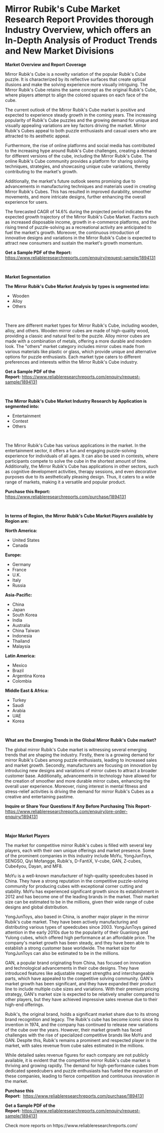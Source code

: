 <p><h1>Mirror Rubik's Cube Market Research Report Provides thorough Industry Overview, which offers an In-Depth Analysis of Product Trends and New Market Divisions</h1></p><p><strong>Market Overview and Report Coverage</strong></p>
<p><p>Mirror Rubik's Cube is a novelty variation of the popular Rubik's Cube puzzle. It is characterized by its reflective surfaces that create optical illusions and make the solving experience more visually intriguing. The Mirror Rubik's Cube retains the same concept as the original Rubik's Cube, where players attempt to align the colored squares on each face of the cube.</p><p>The current outlook of the Mirror Rubik's Cube market is positive and expected to experience steady growth in the coming years. The increasing popularity of Rubik's Cube puzzles and the growing demand for unique and visually appealing variations are key factors driving the market. Mirror Rubik's Cubes appeal to both puzzle enthusiasts and casual users who are attracted to its aesthetic appeal.</p><p>Furthermore, the rise of online platforms and social media has contributed to the increasing hype around Rubik's Cube challenges, creating a demand for different versions of the cube, including the Mirror Rubik's Cube. The online Rubik's Cube community provides a platform for sharing solving techniques, strategies, and showcasing unique cube variations, thereby contributing to the market's growth.</p><p>Additionally, the market's future outlook seems promising due to advancements in manufacturing techniques and materials used in creating Mirror Rubik's Cubes. This has resulted in improved durability, smoother movements, and more intricate designs, further enhancing the overall experience for users.</p><p>The forecasted CAGR of 14.6% during the projected period indicates the expected growth trajectory of the Mirror Rubik's Cube Market. Factors such as increased disposable income, growth in e-commerce platforms, and the rising trend of puzzle-solving as a recreational activity are anticipated to fuel the market's growth. Moreover, the continuous introduction of innovative designs and variations in the Mirror Rubik's Cube is expected to attract new consumers and sustain the market's growth momentum.</p></p>
<p><strong>Get a Sample PDF of the Report:</strong> <a href="https://www.reliableresearchreports.com/enquiry/request-sample/1894131">https://www.reliableresearchreports.com/enquiry/request-sample/1894131</a></p>
<p>&nbsp;</p>
<p><strong>Market Segmentation</strong></p>
<p><strong>The Mirror Rubik's Cube Market Analysis by types is segmented into:</strong></p>
<p><ul><li>Wooden</li><li>Alloy</li><li>Others</li></ul></p>
<p>&nbsp;</p>
<p><p>There are different market types for Mirror Rubik's Cube, including wooden, alloy, and others. Wooden mirror cubes are made of high-quality wood, providing a classic and natural feel to the puzzle. Alloy mirror cubes are made with a combination of metals, offering a more durable and modern look. The "others" market category includes mirror cubes made from various materials like plastic or glass, which provide unique and alternative options for puzzle enthusiasts. Each market type caters to different preferences and interests within the Mirror Rubik's Cube industry.</p></p>
<p><strong>Get a Sample PDF of the Report:</strong>&nbsp;<a href="https://www.reliableresearchreports.com/enquiry/request-sample/1894131">https://www.reliableresearchreports.com/enquiry/request-sample/1894131</a></p>
<p>&nbsp;</p>
<p><strong>The Mirror Rubik's Cube Market Industry Research by Application is segmented into:</strong></p>
<p><ul><li>Entertainment</li><li>Contest</li><li>Others</li></ul></p>
<p>&nbsp;</p>
<p><p>The Mirror Rubik's Cube has various applications in the market. In the entertainment sector, it offers a fun and engaging puzzle-solving experience for individuals of all ages. It can also be used in contests, where participants compete to solve the cube in the shortest amount of time. Additionally, the Mirror Rubik's Cube has applications in other sectors, such as cognitive development activities, therapy sessions, and even decorative purposes due to its aesthetically pleasing design. Thus, it caters to a wide range of markets, making it a versatile and popular product.</p></p>
<p><strong>Purchase this Report:</strong>&nbsp; <a href="https://www.reliableresearchreports.com/purchase/1894131">https://www.reliableresearchreports.com/purchase/1894131</a></p>
<p>&nbsp;</p>
<p><strong>In terms of Region, the Mirror Rubik's Cube Market Players available by Region are:</strong></p>
<p>
    <p> <strong> North America: </strong>
        <ul>
            <li>United States</li>
            <li>Canada</li>
        </ul>
        </p> 
    <p> <strong> Europe: </strong>
        <ul>
            <li>Germany</li>
            <li>France</li>
            <li>U.K.</li>
            <li>Italy</li>
            <li>Russia</li>
        </ul>
        </p> 
    <p> <strong> Asia-Pacific: </strong>
        <ul>
            <li>China</li>
            <li>Japan</li>
            <li>South Korea</li>
            <li>India</li>
            <li>Australia</li>
            <li>China Taiwan</li>
            <li>Indonesia</li>
            <li>Thailand</li>
            <li>Malaysia</li>
        </ul>
        </p> 
    <p> <strong> Latin America: </strong>
        <ul>
            <li>Mexico</li>
            <li>Brazil</li>
            <li>Argentina Korea</li>
            <li>Colombia</li>
        </ul>
        </p> 
    <p> <strong> Middle East & Africa: </strong>
        <ul>
            <li>Turkey</li>
            <li>Saudi</li>
            <li>Arabia</li>
            <li>UAE</li>
            <li>Korea</li>
        </ul>
    </p>
    </p>
<p>&nbsp;</p>
<p><strong>What are the Emerging Trends in the Global Mirror Rubik's Cube market?</strong></p>
<p><p>The global mirror Rubik's Cube market is witnessing several emerging trends that are shaping the industry. Firstly, there is a growing demand for mirror Rubik's Cubes among puzzle enthusiasts, leading to increased sales and market growth. Secondly, manufacturers are focusing on innovation by introducing new designs and variations of mirror cubes to attract a broader customer base. Additionally, advancements in technology have allowed for the creation of smoother and more durable mirror cubes, enhancing the overall user experience. Moreover, rising interest in mental fitness and stress-relief activities is driving the demand for mirror Rubik's Cubes as a creative and entertaining pastime.</p></p>
<p><strong>Inquire or Share Your Questions If Any Before Purchasing This Report</strong>- <a href="https://www.reliableresearchreports.com/enquiry/pre-order-enquiry/1894131">https://www.reliableresearchreports.com/enquiry/pre-order-enquiry/1894131</a></p>
<p>&nbsp;</p>
<p><strong>Major Market Players</strong></p>
<p><p>The market for competitive mirror Rubik's cubes is filled with several key players, each with their own unique offerings and market presence. Some of the prominent companies in this industry include MoYu, YongJunToys, SENGSO, Qiyi Mofangge, Rubik's, D-FantiX, V-cube, GAN, Z-cubes, Cube4you, Dayan, and MF8.</p><p>MoYu is a well-known manufacturer of high-quality speedcubes based in China. They have a strong reputation in the competitive puzzle-solving community for producing cubes with exceptional corner cutting and stability. MoYu has experienced significant growth since its establishment in 2012 and has become one of the leading brands in the market. Their market size can be estimated to be in the millions, given their wide range of cube designs and global distribution.</p><p>YongJunToys, also based in China, is another major player in the mirror Rubik's cube market. They have been actively manufacturing and distributing various types of speedcubes since 2003. YongJunToys gained attention in the early 2010s due to the popularity of their Guanlong and Yulong cubes, which offered high performance at an affordable price. The company's market growth has been steady, and they have been able to establish a strong customer base worldwide. The market size for YongJunToys can also be estimated to be in the millions.</p><p>GAN, a popular brand originating from China, has focused on innovation and technological advancements in their cube designs. They have introduced features like adjustable magnet strengths and interchangeable parts, which have appealed to the competitive solving community. GAN's market growth has been significant, and they have expanded their product line to include multiple cube sizes and variations. With their premium pricing strategy, GAN's market size is expected to be relatively smaller compared to other players, but they have achieved impressive sales revenue due to their high-end offerings.</p><p>Rubik's, the original brand, holds a significant market share due to its strong brand recognition and legacy. The Rubik's cube has become iconic since its invention in 1974, and the company has continued to release new variations of the cube over the years. However, their market growth has faced challenges with the rise of specialized competitive brands like MoYu and GAN. Despite this, Rubik's remains a prominent and respected player in the market, with sales revenue from cube sales estimated in the millions.</p><p>While detailed sales revenue figures for each company are not publicly available, it is evident that the competitive mirror Rubik's cube market is thriving and growing rapidly. The demand for high-performance cubes from dedicated speedcubers and puzzle enthusiasts has fueled the expansion of these companies, leading to fierce competition and continuous innovation in the market.</p></p>
<p><strong>Purchase this Report:</strong>&nbsp;&nbsp;<a href="https://www.reliableresearchreports.com/purchase/1894131">https://www.reliableresearchreports.com/purchase/1894131</a></p>
<p></p>
<p><strong>Get a Sample PDF of the Report:</strong>&nbsp;<a href="https://www.reliableresearchreports.com/enquiry/request-sample/1894131">https://www.reliableresearchreports.com/enquiry/request-sample/1894131</a></p>
<p>Check more reports on https://www.reliableresearchreports.com/</p>